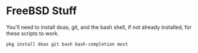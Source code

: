 # FreeBSD Stuff
You'll need to install doas, git, and the bash shell, if not already installed, for these scripts to work.

<code>pkg install doas git bash bash-completion most</code>
